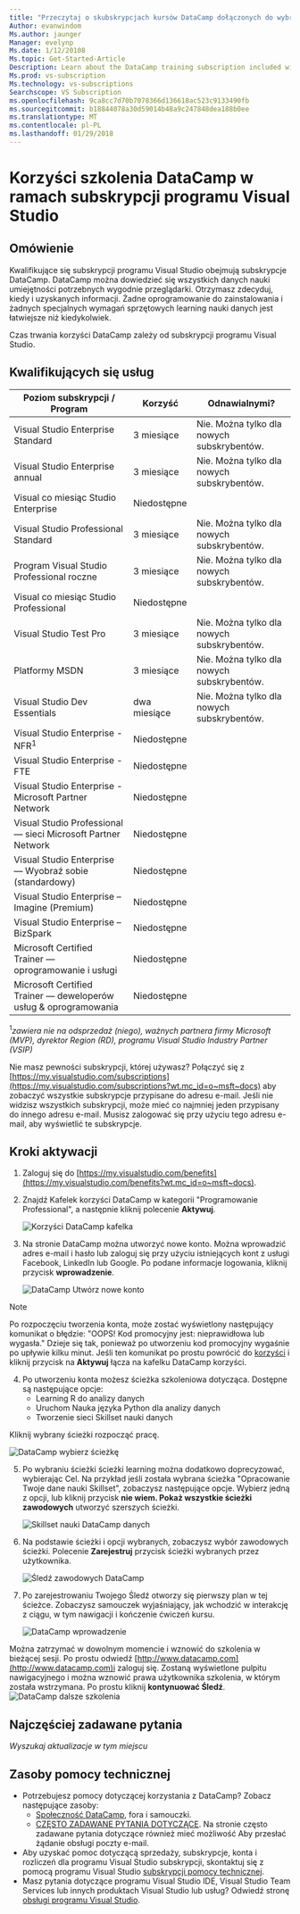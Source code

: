```yaml
---
title: "Przeczytaj o skubskrypcjach kursów DataCamp dołączonych do wybranych subskrypcji Visual Studio. | Microsoft Docs"
Author: evanwindom
Ms.author: jaunger
Manager: evelynp
Ms.date: 1/12/20108
Ms.topic: Get-Started-Article
Description: Learn about the DataCamp training subscription included with selected Visual Studio subscriptions.
Ms.prod: vs-subscription
Ms.technology: vs-subscriptions
Searchscope: VS Subscription
ms.openlocfilehash: 9ca8cc7d70b7078366d136618ac523c9133490fb
ms.sourcegitcommit: b18844078a30d59014b48a9c247848dea188b0ee
ms.translationtype: MT
ms.contentlocale: pl-PL
ms.lasthandoff: 01/29/2018
---
```

# <a name="the-datacamp-training-benefit-in-visual-studio-subscriptions"></a>Korzyści szkolenia DataCamp w ramach subskrypcji programu Visual Studio

## <a name="overview"></a>Omówienie
Kwalifikujące się subskrypcji programu Visual Studio obejmują subskrypcje DataCamp.  DataCamp można dowiedzieć się wszystkich danych nauki umiejętności potrzebnych wygodnie przeglądarki. Otrzymasz zdecyduj, kiedy i uzyskanych informacji. Żadne oprogramowanie do zainstalowania i żadnych specjalnych wymagań sprzętowych learning nauki danych jest łatwiejsze niż kiedykolwiek.

Czas trwania korzyści DataCamp zależy od subskrypcji programu Visual Studio.

## <a name="eligibility"></a>Kwalifikujących się usług
| Poziom subskrypcji / Program                                                  | Korzyść               | Odnawialnymi?                                                         |
|-------------------------------------------------------------------------------|-----------------------|--------------------------------------------------------------------|
| Visual Studio Enterprise Standard                                             | 3 miesiące              |  Nie. Można tylko dla nowych subskrybentów.                            |
| Visual Studio Enterprise annual                                               | 3 miesiące              |  Nie. Można tylko dla nowych subskrybentów.                            |
| Visual co miesiąc Studio Enterprise                                              | Niedostępne         |                                                                    |
| Visual Studio Professional Standard                                           | 3 miesiące              |  Nie. Można tylko dla nowych subskrybentów.                            |
| Program Visual Studio Professional roczne                                             | 3 miesiące              |  Nie. Można tylko dla nowych subskrybentów.                            | 
| Visual co miesiąc Studio Professional                                            | Niedostępne         |                                                                    |
| Visual Studio Test Pro                                                        | 3 miesiące              |  Nie. Można tylko dla nowych subskrybentów.                            |
| Platformy MSDN                                                                | 3 miesiące              |  Nie. Można tylko dla nowych subskrybentów.                            |
| Visual Studio Dev Essentials                                                  | dwa miesiące              |  Nie. Można tylko dla nowych subskrybentów.                            |
| Visual Studio Enterprise - NFR<sup>1</sup>                                               | Niedostępne         |                                                                    |
| Visual Studio Enterprise - FTE                                                | Niedostępne         |                                                                    |
| Visual Studio Enterprise - Microsoft Partner Network                          | Niedostępne         |                                                                    |
| Visual Studio Professional — sieci Microsoft Partner Network                        | Niedostępne         |                                                                    |
| Visual Studio Enterprise — Wyobraź sobie (standardowy)                                 | Niedostępne         |                                                                    |
| Visual Studio Enterprise – Imagine (Premium)                                  | Niedostępne         |                                                                    |
| Visual Studio Enterprise – BizSpark                                           | Niedostępne         |                                                                    |
| Microsoft Certified Trainer — oprogramowanie i usługi                             | Niedostępne         |                                                                    |
| Microsoft Certified Trainer — deweloperów usług & oprogramowania                   | Niedostępne         |                                                                    |

<sup>1</sup>*zawiera nie na odsprzedaż (niego), ważnych partnera firmy Microsoft (MVP), dyrektor Region (RD), programu Visual Studio Industry Partner (VSIP)*   

Nie masz pewności subskrypcji, której używasz?  Połączyć się z [https://my.visualstudio.com/subscriptions](https://my.visualstudio.com/subscriptions?wt.mc_id=o~msft~docs) aby zobaczyć wszystkie subskrypcje przypisane do adresu e-mail. Jeśli nie widzisz wszystkich subskrypcji, może mieć co najmniej jeden przypisany do innego adresu e-mail.  Musisz zalogować się przy użyciu tego adresu e-mail, aby wyświetlić te subskrypcje. 


## <a name="activation-steps"></a>Kroki aktywacji  

1. Zaloguj się do [https://my.visualstudio.com/benefits](https://my.visualstudio.com/benefits?wt.mc_id=o~msft~docs).

2. Znajdź Kafelek korzyści DataCamp w kategorii "Programowanie Professional", a następnie kliknij polecenie **Aktywuj**.

    ![Korzyści DataCamp kafelka](_img\vs-datacamp\vs-datacamp-tile-2.png)

3. Na stronie DataCamp można utworzyć nowe konto.  Można wprowadzić adres e-mail i hasło lub zaloguj się przy użyciu istniejących kont z usługi Facebook, LinkedIn lub Google.  Po podane informacje logowania, kliknij przycisk **wprowadzenie**.

    ![DataCamp Utwórz nowe konto](_img\vs-datacamp\vs-datacamp-create-account.png)

> [!NOTE]
> Po rozpoczęciu tworzenia konta, może zostać wyświetlony następujący komunikat o błędzie: "OOPS!  Kod promocyjny jest: nieprawidłowa lub wygasła."  Dzieje się tak, ponieważ po utworzeniu kod promocyjny wygaśnie po upływie kilku minut.  Jeśli ten komunikat po prostu powrócić do [korzyści](https://my.visualstudio.com/benefits) i kliknij przycisk na **Aktywuj** łącza na kafelku DataCamp korzyści.  

4. Po utworzeniu konta możesz ścieżka szkoleniowa dotycząca.  Dostępne są następujące opcje:
    - Learning R do analizy danych
    - Uruchom Nauka języka Python dla analizy danych
    - Tworzenie sieci Skillset nauki danych

Kliknij wybrany ścieżki rozpocząć pracę. 

   ![DataCamp wybierz ścieżkę](_img\vs-datacamp\vs-datacamp-choose-path.png)

5. Po wybraniu ścieżki ścieżki learning można dodatkowo doprecyzować, wybierając Cel.  Na przykład jeśli została wybrana ścieżka "Opracowanie Twoje dane nauki Skillset", zobaczysz następujące opcje. Wybierz jedną z opcji, lub kliknij przycisk **nie wiem.  Pokaż wszystkie ścieżki zawodowych** utworzyć szerszych ścieżki. 

    ![Skillset nauki DataCamp danych](_img\vs-datacamp\vs-datacamp-datascience.png)


6. Na podstawie ścieżki i opcji wybranych, zobaczysz wybór zawodowych ścieżki.  Polecenie **Zarejestruj** przycisk ścieżki wybranych przez użytkownika. 

    ![Śledź zawodowych DataCamp](_img\vs-datacamp\vs-datacamp-all-tracks.png)

7. Po zarejestrowaniu Twojego Śledź otworzy się pierwszy plan w tej ścieżce.  Zobaczysz samouczek wyjaśniający, jak wchodzić w interakcję z ciągu, w tym nawigacji i kończenie ćwiczeń kursu.  

    ![DataCamp wprowadzenie](_img\vs-datacamp\vs-datacamp-getting-started.png)

Można zatrzymać w dowolnym momencie i wznowić do szkolenia w bieżącej sesji.  Po prostu odwiedź [http://www.datacamp.com](http://www.datacamp.com)i zaloguj się.  Zostaną wyświetlone pulpitu nawigacyjnego i można wznowić prawa użytkownika szkolenia, w którym została wstrzymana. Po prostu kliknij **kontynuować Śledź**. ![DataCamp dalsze szkolenia](_img\vs-datacamp\vs-datacamp-continue-training.png)

## <a name="faq"></a>Najczęściej zadawane pytania
*Wyszukaj aktualizacje w tym miejscu*

## <a name="support-resources"></a>Zasoby pomocy technicznej
-  Potrzebujesz pomocy dotyczącej korzystania z DataCamp?  Zobacz następujące zasoby:
    - [Społeczność DataCamp](https://www.datacamp.com/community/tutorials), fora i samouczki.
    - [CZĘSTO ZADAWANE PYTANIA DOTYCZĄCE](https://datacamp.groovehq.com/help_center).  Na stronie często zadawane pytania dotyczące również mieć możliwość Aby przesłać żądanie obsługi poczty e-mail.
-  Aby uzyskać pomoc dotyczącą sprzedaży, subskrypcje, konta i rozliczeń dla programu Visual Studio subskrypcji, skontaktuj się z pomocą programu Visual Studio [subskrypcji pomocy technicznej](https://www.visualstudio.com/subscriptions/support/).
-  Masz pytania dotyczące programu Visual Studio IDE, Visual Studio Team Services lub innych produktach Visual Studio lub usług?  Odwiedź stronę [obsługi programu Visual Studio](https://www.visualstudio.com/support/). 
